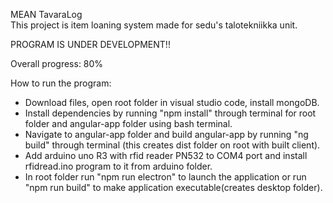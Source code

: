 MEAN TavaraLog  
This project is item loaning system made for sedu's talotekniikka unit.

PROGRAM IS UNDER DEVELOPMENT!!

Overall progress: 80%

How to run the program:

- Download files, open root folder in visual studio code, install mongoDB.
- Install dependencies by running "npm install" through terminal for root folder and angular-app folder using bash terminal.
- Navigate to angular-app folder and build angular-app by running "ng build" through terminal (this creates dist folder on root with built client).
- Add arduino uno R3 with rfid reader PN532 to COM4 port and install rfidread.ino program to it from arduino folder.
- In root folder run "npm run electron" to launch the application or run "npm run build" to make application executable(creates desktop folder).
